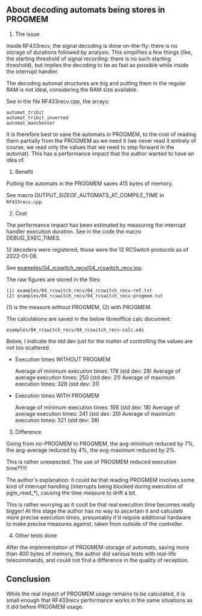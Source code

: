 About decoding automats being stores in PROGMEM
-----------------------------------------------

1. The issue

Inside RF433recv, the signal decoding is done on-the-fly: there is no storage
of durations followed by analysis. This simplifies a few things (like, the
starting threshold of signal recording: there is no such starting threshold),
but implies the decoding to be as fast as possible while inside the interrupt
handler.

The decoding automat structures are big and putting them in the regular RAM is
not ideal, considering the RAM size available.

See in the file RF433recv.cpp, the arrays:

    automat_tribit
    automat_tribit_inverted
    automat_manchester

It is therefore best to save the automats in PROGMEM, to the cost of reading
them partially from the PROGMEM as we need it (we never read it entirely of
course, we read only the values that we need to step forward in the automat).
This has a performance impact that the author wanted to have an idea of.

1. Benefit

Putting the automats in the PROGMEM saves 415 bytes of memory.

See macro OUTPUT_SIZEOF_AUTOMATS_AT_COMPILE_TIME in `RF433recv.cpp`.

2. Cost

The performance impact has been estimated by measuring the interrupt handler
execution duration. See in the code the macro DEBUG_EXEC_TIMES.

12 decoders were registered, those were the 12 RCSwitch protocols as of
2022-01-08.

See [examples/04_rcswitch_recv/04_rcswitch_recv.ino](examples/04_rcswitch_recv/04_rcswitch_recv.ino).

The raw figures are stored in the files:

    (1) examples/04_rcswitch_recv/04_rcswitch_recv-ref.txt
    (2) examples/04_rcswitch_recv/04_rcswitch_recv-progmem.txt

(1) is the measure without PROGMEM, (2) with PROGMEM.

The calculations are saved in the below libreoffice calc document:

    examples/04_rcswitch_recv/04_rcswitch_recv-calc.ods

Below, I indicate the std dev just for the matter of controlling the values are
not too scattered.

- Execution times WITHOUT PROGMEM

    Average of minimum execution times: 178 (std dev: 28)
    Average of average execution times: 250 (std dev: 21)
    Average of maximum execution times: 328 (std dev: 31)

- Execution times WITH PROGMEM

    Average of minimum execution times: 166 (std dev: 18)
    Average of average execution times: 241 (std dev: 20)
    Average of maximum execution times: 321 (std dev: 38)

3. Difference

Going from no-PROGMEM to PROGMEM, the avg-minimum reduced by 7%, the
avg-average reduced by 4%, the avg-maximum reduced by 2%.

This is rather unexpected. The use of PROGMEM reduced execution time??!!!

The author's explanation: it could be that reading PROGMEM involves some kind
of interrupt handling (interrupts being blocked during execution of
pgm_read_\*), causing the time measure to drift a bit.

This is rather worrying as it coult be that real execution time becomes really
bigger! At this stage the author has no way to ascertain it and calculate more
precise execution times, presumably it'd require additional hardware to make
precise measures against, taken from outside of the controller.

4. Other tests done

After the implementation of PROGMEM-storage of automats, saving more than 400
bytes of memory, the author did various tests with real-life telecommands, and
could not find a difference in the quality of reception.


Conclusion
----------

While the real impact of PROGMEM usage remains to be calculated, it is small
enough that RF433recv performance works in the same situations as it did before
PROGMEM usage.

